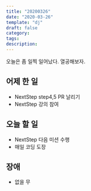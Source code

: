 ```yaml
---
title: "20200326"
date: "2020-03-26"
template: "dj"
draft: false
category:
tags:
description:
---
```


오늘은 좀 일찍 일어났다. 열공해보자.

## 어제 한 일

* NextStep step4,5 PR 날리기
* NextStep 강의 참여

## 오늘 할 일

* NextStep 다음 미션 수행
* 매일 코딩 도장

## 장애

* 없을 무
